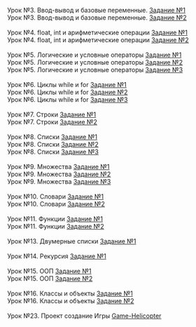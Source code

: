 Урок №3. Ввод-вывод и базовые переменные. <a href="https://github.com/Vladislav-Kishino/Synergy-tasks/blob/main/Lesson%203%20Input%20Output%20and%20basic%20variables/lesson3-task1.py">Задание №1</a> <br>
Урок №3. Ввод-вывод и базовые переменные. <a href="https://github.com/Vladislav-Kishino/Synergy-tasks/blob/main/Lesson%203%20Input%20Output%20and%20basic%20variables/lesson3-task2.py">Задание №2</a> <br><br>
Урок №4. float, int и арифметические операции <a href="https://github.com/Vladislav-Kishino/Synergy-tasks/blob/main/Lesson%204%20Float%20int%20and%20arithmetic%20operations/lesson4-task1.py">Задание №1</a> <br>
Урок №4. float, int и арифметические операции <a href="https://github.com/Vladislav-Kishino/Synergy-tasks/blob/main/Lesson%204%20Float%20int%20and%20arithmetic%20operations/lesson4-task2.py">Задание №2</a> <br><br>
Урок №5. Логические и условные операторы <a href="https://github.com/Vladislav-Kishino/Synergy-tasks/blob/main/Lesson%205%20Logical%20and%20conditional%20operators/lesson5-task1.py">Задание №1</a> <br>
Урок №5. Логические и условные операторы <a href="https://github.com/Vladislav-Kishino/Synergy-tasks/blob/main/Lesson%205%20Logical%20and%20conditional%20operators/lesson5-task2.py">Задание №2</a> <br>
Урок №5. Логические и условные операторы <a href="https://github.com/Vladislav-Kishino/Synergy-tasks/blob/main/Lesson%205%20Logical%20and%20conditional%20operators/lesson5-task3.py">Задание №3</a> <br><br>
Урок №6. Циклы while и for <a href="https://github.com/Vladislav-Kishino/Synergy-tasks/blob/main/Lesson%206%20Cycles%20while%20and%20for/lesson6-task1.py">Задание №1</a> <br>
Урок №6. Циклы while и for <a href="https://github.com/Vladislav-Kishino/Synergy-tasks/blob/main/Lesson%206%20Cycles%20while%20and%20for/lesson6-task2.py">Задание №2</a> <br>
Урок №6. Циклы while и for <a href="https://github.com/Vladislav-Kishino/Synergy-tasks/blob/main/Lesson%206%20Cycles%20while%20and%20for/lesson6-task3.py">Задание №3</a> <br><br>
Урок №7. Строки <a href="https://github.com/Vladislav-Kishino/Synergy-tasks/blob/main/Lesson%207%20Strings/lesson7-task1.py">Задание №1</a> <br>
Урок №7. Строки <a href="https://github.com/Vladislav-Kishino/Synergy-tasks/blob/main/Lesson%207%20Strings/lesson7-task2.py">Задание №2</a> <br><br>
Урок №8. Списки <a href="https://github.com/Vladislav-Kishino/Synergy-tasks/blob/main/Lesson%208%20Lists/lesson8-task1.py">Задание №1</a> <br>
Урок №8. Списки <a href="https://github.com/Vladislav-Kishino/Synergy-tasks/blob/main/Lesson%208%20Lists/lesson8-task2.py">Задание №2</a> <br>
Урок №8. Списки <a href="https://github.com/Vladislav-Kishino/Synergy-tasks/blob/main/Lesson%208%20Lists/lesson8-task3.py">Задание №3</a> <br><br>
Урок №9. Множества <a href="https://github.com/Vladislav-Kishino/Synergy-tasks/blob/main/Lesson%209%20Sets/lesson9-task1.py">Задание №1</a> <br>
Урок №9. Множества <a href="https://github.com/Vladislav-Kishino/Synergy-tasks/blob/main/Lesson%209%20Sets/lesson9-task2.py">Задание №2</a> <br>
Урок №9. Множества <a href="https://github.com/Vladislav-Kishino/Synergy-tasks/blob/main/Lesson%209%20Sets/lesson9-task3.py">Задание №3</a> <br><br>
Урок №10. Словари <a href="https://github.com/Vladislav-Kishino/Synergy-tasks/blob/main/Lesson%2010%20Dictionaries/lesson10-task1.py">Задание №1</a> <br>
Урок №10. Словари <a href="https://github.com/Vladislav-Kishino/Synergy-tasks/blob/main/Lesson%2010%20Dictionaries/lesson10-task2.py">Задание №2</a> <br><br>
Урок №11. Функции <a href="https://github.com/Vladislav-Kishino/Synergy-tasks/blob/main/Lesson%2011%20Functions/lesson11-task1.py">Задание №1</a> <br>
Урок №11. Функции <a href="https://github.com/Vladislav-Kishino/Synergy-tasks/blob/main/Lesson%2011%20Functions/lesson11-task2.py">Задание №2</a> <br><br>
Урок №13. Двумерные списки <a href="https://github.com/Vladislav-Kishino/Synergy-tasks/blob/main/Lesson%2013%20Two-dimensional%20lists/lesson13-task1.py">Задание №1</a> <br><br>
Урок №14. Рекурсия <a href="https://github.com/Vladislav-Kishino/Synergy-tasks/blob/main/Lesson%2014%20Recursion/lesson14-task1.py">Задание №1</a> <br><br>
Урок №15. ООП <a href="https://github.com/Vladislav-Kishino/Synergy-tasks/blob/main/Lesson%2015%20OOP/lesson15-task1.py">Задание №1</a> <br>
Урок №15. ООП <a href="https://github.com/Vladislav-Kishino/Synergy-tasks/blob/main/Lesson%2015%20OOP/lesson15-task2.py">Задание №2</a> <br><br>
Урок №16. Классы и объекты <a href="https://github.com/Vladislav-Kishino/Synergy-tasks/blob/main/Lesson%2016%20Classes%20and%20Objects/lesson16-task1.py">Задание №1</a> <br>
Урок №16. Классы и объекты <a href="https://github.com/Vladislav-Kishino/Synergy-tasks/blob/main/Lesson%2016%20Classes%20and%20Objects/lesson16-task2.py">Задание №2</a> <br><br>
Урок №23. Проект создание Игры <a href="https://github.com/Vladislav-Kishino/Synergy-tasks/tree/main/Game-Helicopter">Game-Helicopter</a> <br><br>

